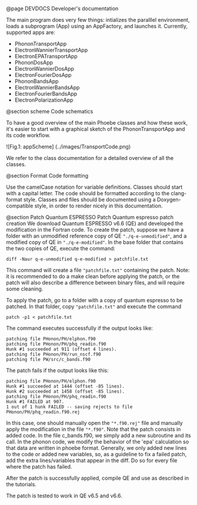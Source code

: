 @page DEVDOCS Developer's documentation

The main program does very few things: intializes the paralllel environment, loads a subprogram (App) using an AppFactory, and launches it. Currently, supported apps are:
* PhononTransportApp
* ElectronWannierTransportApp
* ElectronEPATransportApp
* PhononDosApp
* ElectronWannierDosApp
* ElectronFourierDosApp
* PhononBandsApp
* ElectronWannierBandsApp
* ElectronFourierBandsApp
* ElectronPolarizationApp

@section scheme Code schematics

To have a good overview of the main Phoebe classes and how these work, it's easier to start with a graphical sketch of the PhononTransportApp and its code workflow.

![Fig.1: appScheme] (../images/TransportCode.png)

We refer to the class documentation for a detailed overview of all the classes.

@section Format Code formatting

Use the camelCase notation for variable definitions.
Classes should start with a capital letter.
The code should be formatted according to the clang-format style.
Classes and files should be documented using a Doxygen-compatible style, in order to render nicely in this documentation.





@section Patch Quantum ESPRESSO Patch
Quantum espresso patch creation
We download Quantum ESPRESSO v6.6 (QE) and developed the modification in the Fortran code.
To create the patch, suppose we have a folder with an unmodified reference copy of QE `"./q-e-unmodified"`, and a modified copy of QE in `"./q-e-modified"`.
In the base folder that contains the two copies of QE, execute the command:

~~~~~~~~~~~~~~~~~~~~~~~~~~~{.c}
diff -Naur q-e-unmodified q-e-modified > patchfile.txt
~~~~~~~~~~~~~~~~~~~~~~~~~~~

This command will create a file `"patchfile.txt"` containing the patch.
Note: it is recommended to do a make clean before applying the patch, or the patch will also describe a difference between binary files, and will require some cleaning.

To apply the patch, go to a folder with a copy of quantum espresso to be patched. In that folder, copy `"patchfile.txt"` and execute the command

~~~~~~~~~~~~~~~~~~~~~~~~~~~{.c}
patch -p1 < patchfile.txt
~~~~~~~~~~~~~~~~~~~~~~~~~~~

The command executes successfully if the output looks like:

~~~~~~~~~~~~~~~~~~~~~~~~~~~{.c}
patching file PHonon/PH/elphon.f90
patching file PHonon/PH/phq_readin.f90
Hunk #1 succeeded at 911 (offset 4 lines).
patching file PHonon/PH/run_nscf.f90
patching file PW/src/c_bands.f90
~~~~~~~~~~~~~~~~~~~~~~~~~~~

The patch fails if the output looks like this:

~~~~~~~~~~~~~~~~~~~~~~~~~~~{.c}
patching file PHonon/PH/elphon.f90
Hunk #1 succeeded at 1444 (offset -85 lines).
Hunk #2 succeeded at 1458 (offset -85 lines).
patching file PHonon/PH/phq_readin.f90
Hunk #1 FAILED at 907.
1 out of 1 hunk FAILED -- saving rejects to file PHonon/PH/phq_readin.f90.rej
~~~~~~~~~~~~~~~~~~~~~~~~~~~

In this case, one should manually open the `"*.f90.rej"` file and manually apply the modification in the file `"*.f90"`.
Note that the patch consists in added code. In the file c_bands.f90, we simply add a new subroutine and its call. In the phonon code, we modify the behavior of the 'epa' calculation so that data are written in phoebe format.
Generally, we only added new lines to the code or added new variables, so, as a guideline to fix a failed patch, add the extra lines/variables that appear in the diff. Do so for every file where the patch has failed.

After the patch is successfully applied, compile QE and use as described in the tutorials.

The patch is tested to work in QE v6.5 and v6.6.
